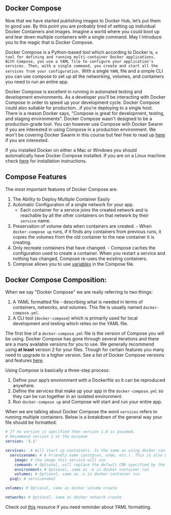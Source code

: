 ## Docker Compose
Now that we have started publishing images to Docker Hub, let’s put them to good use. By this point you are probably tired of setting up individual Docker Containers and images. Imagine a world where you could boot up and tear down multiple containers with a single command. May I introduce you to the magic that is Docker Compose. 

Docker Compose is a Python-based tool which according to Docker is, `a tool for defining and running multi-container Docker applications. With Compose, you use a YAML file to configure your application’s services. Then, with a single command, you create and start all the services from your configuration.` With a single `YAML` file and a simple CLI you can use compose to set up all the networking, volumes, and containers you need to run an entire app. 


Docker Compose is excellent in running in automated testing and development environments. As a developer you'll be interacting with Docker Compose in order to speed up your development cycle. Docker Compose could also suitable for production...if you’re deploying to a single host. There is a reason Docker says, "Compose is great for development, testing, and staging environments". Docker Compose wasn't designed to be a production-grade tool. You can however use Compose with Docker Swarm if you are interested in using Compose in a production environment. We won't be covering Docker Swarm in this course but feel free to read up [here][swarm] if you are interested.

If you installed Docker on either a Mac or Windows you should automatically have Docker Compose installed. If you are on a Linux machine check [here][dc-install] for installation instructions.

[dc-install]: https://github.com/docker/compose/releases
[swarm]: https://docs.docker.com/compose/swarm/

## Compose Features
The most important features of Docker Compose are:

1. The Ability to Deploy Multiple Container Easily
2. Automatic Configuration of a single network for your app.
    - Each container for a service joins the created network and is reachable by all the other containers on that network by their `service` name.
3. Preservation of volume data when containers are created.
        -  When `docker-compose up` runs, if it finds any containers from previous runs, it copies the volumes from the old container to the new container it is creating. 
4. Only recreate containers that have changed.
        - Compose caches the configuration used to create a container. When you restart a service and nothing has changed, Compose re-uses the existing containers.
5. Compose allows you to use [variables][compose-var] in the Compose file.

[compose-var]: https://docs.docker.com/compose/compose-file/#variable-substitution

## Docker Compose Composition:
When we say "Docker Compose" we are really referring to two things:

1. A YAML formatted file - describing what is needed in terms of containers, networks, and volumes. This file is usually named `docker-compose.yml`.
2. A CLI tool (`docker-compose`) which is primarily used for local development and testing which relies on the YAML file.

The first line of a `docker-compose.yml` file is the version of Compose you will be using. Docker Compose has gone through several iterations and there are a many available versions for you to use. We generally recommend using **at least** version 2 for your files. Though for certain features you many need to upgrade to a higher version. See a list of Docker Compose versions and features [here][c-version].

Using Compose is basically a three-step process:

1. Define your app’s environment with a Dockerfile so it can be reproduced anywhere.
1. Define the services that make up your app in the `docker-compose.yml` so they can be run together in an isolated environment.
1. Run `docker-compose up` and Compose will start and run your entire app.

When we are talking about Docker Compose the word `services` refers to running multiple containers. Below is a breakdown of the general way your file should be formatted:

```yml
# If no version is specified then version 1.0 is assumed. 
# Recommend version 2 at the minimum
version: '3.1'  

services:  # Will start up containers. Is the same as using docker container run.
  servicename: # A Friendly name (postgres, node, etc.). This is also DNS name inside your network
    image: # the image this service will use
    command: # Optional, will replace the default CMD specified by the image
    environment: # Optional, same as -e in docker container run
    volumes: # Optional, same as -v in docker container run
  psql: # servicename2

volumes: # Optional, same as docker volume create

networks: # Optional, same as docker network create
```

Check out [this][yaml] resource if you need reminder about YAML formatting.


[yaml]:https://yaml.org/refcard.html
[c-version]:https://docs.docker.com/compose/compose-file/compose-versioning/



